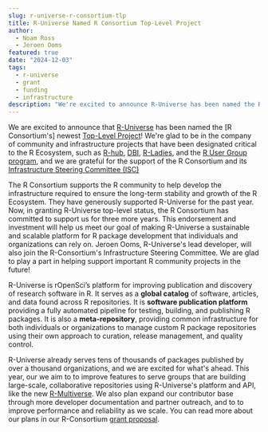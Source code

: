 ```yaml
---
slug: r-universe-r-consortium-tlp
title: R-Universe Named R Consortium Top-Level Project
author:
  - Noam Ross
  - Jeroen Ooms
featured: true
date: "2024-12-03"
tags:
  - r-universe
  - grant
  - funding
  - infrastructure
description: "We're excited to announce R-Universe has been named the R-Consortium's newest Top-Level Project."
---
```


We are excited to announce that [R-Universe](/r-universe/)
has been named the [R Consortium's] newest [Top-Level Project](https://r-consortium.org/all-projects/)!  We're glad
to be in the company of community and infrastructure projects that have been
designated critical to the R Ecosystem, such as [R-hub](https://blog.r-hub.io/), [DBI](https://r-dbi.org/), [R-Ladies](https://rladies.org/), and the
[R User Group program](https://r-consortium.org/all-projects/isc-working-groups.html), and we are grateful for the support of the R Consortium and
its [Infrastructure Steering Committee (ISC)](https://r-consortium.org/about/governance#infrastructure-steering-committee)

The R Consortium supports the R community to help develop the infrastructure
required to ensure the long-term stability and growth of the R Ecosystem. They
have generously supported R-Universe for the past year. Now, in
granting R-Universe top-level status, the R Consortium has committed to support
us for three more years. This endorsement and investment will help us meet our goal 
of making R-Universe a sustainable and scalable platform for R package
development that individuals and organizations can rely on. Jeroen Ooms,
R-Universe's lead developer, will also join the R-Consortium's Infrastructure
Steering Committee. We are glad to play a part in helping support important
R community projects in the future!

R-Universe is rOpenSci’s platform for improving publication and discovery of research software in R.
It serves as a **global catalog** of software, articles, and data found
across R repositories.  It is **software publication platform** providing a fully
automated pipeline for testing, building, and publishing R packages. It is also
a **meta-repository**, providing common infrastructure for both individuals or
organizations to manage custom R package repositories using their own approach
to curation, release management, and quality control.

R-Universe already serves tens of thousands of packages published by over a thousand
organizations, and we are excited for what's ahead. This year, our we aim to to improve features to serve groups that
are building large-scale, collaborative repositories using R-Universe's platform
and API, like the new [R-Multiverse](https://r-multiverse.org/). 
We also plan expand our contributor base through more developer documentation and
partner outreach, and to to improve performance and reliability as we scale. You
can read more about our plans in our R-Consortium 
[grant proposal](https://github.com/r-universe-org/consortium).

